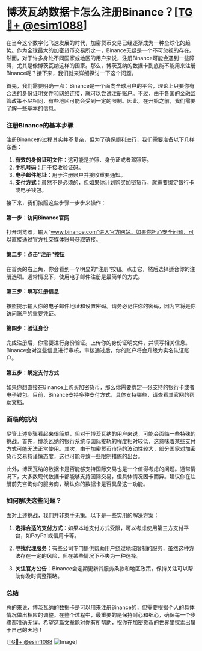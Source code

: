 # 博茨瓦纳数据卡怎么注册Binance？[[TG💪+ @esim1088](https://t.me/s/esim1088)]

在当今这个数字化飞速发展的时代，加密货币交易已经逐渐成为一种全球化的趋势。作为全球最大的加密货币交易所之一，Binance无疑是一个不可忽视的存在。然而，对于许多身处不同国家或地区的用户来说，注册Binance可能会遇到一些障碍，尤其是像博茨瓦纳这样的国家。那么，博茨瓦纳的数据卡到底能不能用来注册Binance呢？接下来，我们就来详细探讨一下这个问题。

首先，我们需要明确一点：Binance是一个面向全球用户的平台，理论上只要你有合法的身份证明文件和网络连接，就可以尝试注册账户。不过，由于各国的金融监管政策不尽相同，有些地区可能会受到一定的限制。因此，在开始之前，我们需要了解一些基本的信息。

### 注册Binance的基本步骤

注册Binance的过程其实并不复杂，但为了确保顺利进行，我们需要准备以下几样东西：

1. **有效的身份证明文件**：这可能是护照、身份证或者驾照等。
2. **手机号码**：用于接收验证码。
3. **电子邮件地址**：用于注册账户并接收重要通知。
4. **支付方式**：虽然不是必须的，但如果你计划购买加密货币，就需要绑定银行卡或电子钱包。

接下来，我们按照这些步骤一步步来操作：

#### 第一步：访问Binance官网
打开浏览器，输入“www.binance.com”进入官方网站。如果你担心安全问题，可以直接通过官方社交媒体账号获取链接。

#### 第二步：点击“注册”按钮
在首页的右上角，你会看到一个明显的“注册”按钮。点击它，然后选择适合你的注册选项。通常情况下，使用电子邮件注册是最简单的方式。

#### 第三步：填写注册信息
按照提示输入你的电子邮件地址和设置密码。请务必记住你的密码，因为它将是你访问账户的重要凭证。

#### 第四步：验证身份
完成注册后，你需要进行身份验证。上传你的身份证明文件，并填写相关信息。Binance会对这些信息进行审核，审核通过后，你的账户将会升级为实名认证账户。

#### 第五步：绑定支付方式
如果你想直接在Binance上购买加密货币，那么你需要绑定一张支持的银行卡或者电子钱包。目前，Binance支持多种支付方式，具体支持哪些，请查看其官网的帮助文档。

### 面临的挑战

尽管上述步骤看起来很简单，但对于博茨瓦纳的用户来说，可能会面临一些特殊的挑战。首先，博茨瓦纳的银行系统与国际接轨的程度相对较低，这意味着某些支付方式可能无法正常使用。其次，由于加密货币市场的波动性较大，部分国家对加密货币交易持谨慎态度，这也可能导致一些限制措施的出台。

此外，博茨瓦纳的数据卡是否能够支持国际交易也是一个值得考虑的问题。通常情况下，大多数现代数据卡都能够支持国际交易，但具体情况因卡而异。建议你在注册前先咨询你的服务商，确认你的数据卡是否具备这一功能。

### 如何解决这些问题？

面对上述挑战，我们并非束手无策。以下是一些实用的解决方案：

1. **选择合适的支付方式**：如果本地支付方式受限，可以考虑使用第三方支付平台，如PayPal或信用卡等。
   
2. **寻找代理服务**：有些公司专门提供帮助用户绕过地域限制的服务，虽然这种方法存在一定的风险，但在某些情况下不失为一种选择。

3. **关注官方公告**：Binance会定期更新其服务条款和地区政策，保持关注可以帮助你及时调整策略。

### 总结

总的来说，博茨瓦纳的数据卡是可以用来注册Binance的，但需要根据个人的具体情况做出相应的调整。在整个过程中，最重要的是保持耐心和细心，确保每一个步骤都准确无误。希望这篇文章能对你有所帮助，祝你在加密货币的世界里探索出属于自己的天地！

[[TG💪+ @esim1088](https://t.me/s/esim1088) ![Image](https://i.postimg.cc/4NQfJmqS/Snipaste-2025-05-13-00-14-12.png)]